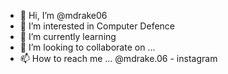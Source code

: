 - 👋 Hi, I’m @mdrake06
- 👀 I’m interested in Computer Defence
- 🌱 I’m currently learning
- 💞️ I’m looking to collaborate on ...
- 📫 How to reach me ...
@mdrake.06 - instagram
<!---
mdrake06/mdrake06 is a ✨ special ✨ repository because its `README.md` (this file) appears on your GitHub profile.
You can click the Preview link to take a look at your changes.
--->
